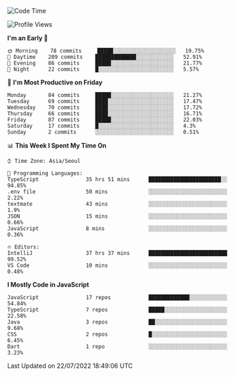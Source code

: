 <!--START_SECTION:waka-->
![Code Time](http://img.shields.io/badge/Code%20Time-0%20secs-blue)

![Profile Views](http://img.shields.io/badge/Profile%20Views-0-blue)

**I'm an Early 🐤** 

```text
🌞 Morning    78 commits     █████░░░░░░░░░░░░░░░░░░░░   19.75% 
🌆 Daytime    209 commits    █████████████░░░░░░░░░░░░   52.91% 
🌃 Evening    86 commits     █████░░░░░░░░░░░░░░░░░░░░   21.77% 
🌙 Night      22 commits     █░░░░░░░░░░░░░░░░░░░░░░░░   5.57%

```
📅 **I'm Most Productive on Friday** 

```text
Monday       84 commits     █████░░░░░░░░░░░░░░░░░░░░   21.27% 
Tuesday      69 commits     ████░░░░░░░░░░░░░░░░░░░░░   17.47% 
Wednesday    70 commits     ████░░░░░░░░░░░░░░░░░░░░░   17.72% 
Thursday     66 commits     ████░░░░░░░░░░░░░░░░░░░░░   16.71% 
Friday       87 commits     █████░░░░░░░░░░░░░░░░░░░░   22.03% 
Saturday     17 commits     █░░░░░░░░░░░░░░░░░░░░░░░░   4.3% 
Sunday       2 commits      ░░░░░░░░░░░░░░░░░░░░░░░░░   0.51%

```


📊 **This Week I Spent My Time On** 

```text
⌚︎ Time Zone: Asia/Seoul

💬 Programming Languages: 
TypeScript               35 hrs 51 mins      ███████████████████████░░   94.85% 
.env file                50 mins             ░░░░░░░░░░░░░░░░░░░░░░░░░   2.22% 
textmate                 43 mins             ░░░░░░░░░░░░░░░░░░░░░░░░░   1.9% 
JSON                     15 mins             ░░░░░░░░░░░░░░░░░░░░░░░░░   0.66% 
JavaScript               8 mins              ░░░░░░░░░░░░░░░░░░░░░░░░░   0.36%

🔥 Editors: 
IntelliJ                 37 hrs 37 mins      █████████████████████████   99.52% 
VS Code                  10 mins             ░░░░░░░░░░░░░░░░░░░░░░░░░   0.48%

```

**I Mostly Code in JavaScript** 

```text
JavaScript               17 repos            █████████████░░░░░░░░░░░░   54.84% 
TypeScript               7 repos             █████░░░░░░░░░░░░░░░░░░░░   22.58% 
Java                     3 repos             ██░░░░░░░░░░░░░░░░░░░░░░░   9.68% 
CSS                      2 repos             █░░░░░░░░░░░░░░░░░░░░░░░░   6.45% 
Dart                     1 repo              ░░░░░░░░░░░░░░░░░░░░░░░░░   3.23%

```



 Last Updated on 22/07/2022 18:49:06 UTC
<!--END_SECTION:waka-->
